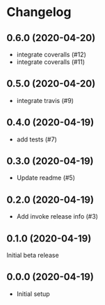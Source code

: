Changelog
=========

0.6.0 (2020-04-20)
------------------
- integrate coveralls (#12)
- integrate coveralls (#11)

0.5.0 (2020-04-20)
------------------
- integrate travis (#9)

0.4.0 (2020-04-19)
------------------
- add tests (#7)

0.3.0 (2020-04-19)
------------------
- Update readme (#5)

0.2.0 (2020-04-19)
------------------
- Add invoke release info (#3)

0.1.0 (2020-04-19)
------------------
Initial beta release

0.0.0 (2020-04-19)
------------------
- Initial setup